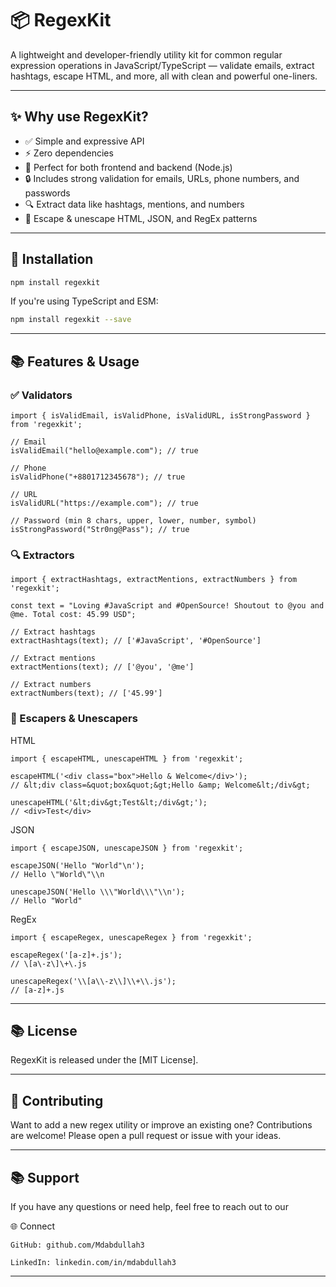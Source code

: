 # 📦 RegexKit

A lightweight and developer-friendly utility kit for common regular expression operations in JavaScript/TypeScript — validate emails, extract hashtags, escape HTML, and more, all with clean and powerful one-liners.

---

## ✨ Why use RegexKit?

- ✅ Simple and expressive API
- ⚡ Zero dependencies
- 💼 Perfect for both frontend and backend (Node.js)
- 🔒 Includes strong validation for emails, URLs, phone numbers, and passwords
- 🔍 Extract data like hashtags, mentions, and numbers
- 🔐 Escape & unescape HTML, JSON, and RegEx patterns

---

## 🚀 Installation

```bash
npm install regexkit
```

If you're using TypeScript and ESM:

```bash
npm install regexkit --save
```

---

## 📚 Features & Usage

### ✅ Validators

```
import { isValidEmail, isValidPhone, isValidURL, isStrongPassword } from 'regexkit';

// Email
isValidEmail("hello@example.com"); // true

// Phone
isValidPhone("+8801712345678"); // true

// URL
isValidURL("https://example.com"); // true

// Password (min 8 chars, upper, lower, number, symbol)
isStrongPassword("Str0ng@Pass"); // true

```

### 🔍 Extractors

```
import { extractHashtags, extractMentions, extractNumbers } from 'regexkit';

const text = "Loving #JavaScript and #OpenSource! Shoutout to @you and @me. Total cost: 45.99 USD";

// Extract hashtags
extractHashtags(text); // ['#JavaScript', '#OpenSource']

// Extract mentions
extractMentions(text); // ['@you', '@me']

// Extract numbers
extractNumbers(text); // ['45.99']
```

### 🔐 Escapers & Unescapers

HTML

```
import { escapeHTML, unescapeHTML } from 'regexkit';

escapeHTML('<div class="box">Hello & Welcome</div>');
// &lt;div class=&quot;box&quot;&gt;Hello &amp; Welcome&lt;/div&gt;

unescapeHTML('&lt;div&gt;Test&lt;/div&gt;');
// <div>Test</div>
```

JSON

```
import { escapeJSON, unescapeJSON } from 'regexkit';

escapeJSON('Hello "World"\n');
// Hello \"World\"\\n

unescapeJSON('Hello \\\"World\\\"\\n');
// Hello "World"
```

RegEx

```
import { escapeRegex, unescapeRegex } from 'regexkit';

escapeRegex('[a-z]+.js');
// \[a\-z\]\+\.js

unescapeRegex('\\[a\\-z\\]\\+\\.js');
// [a-z]+.js
```

---

## 📚 License

RegexKit is released under the [MIT License].

---

## 📝 Contributing

Want to add a new regex utility or improve an existing one? Contributions are welcome! Please open a pull request or issue with your ideas.

---

## 📚 Support

If you have any questions or need help, feel free to reach out to our 

🌐 Connect

    GitHub: github.com/Mdabdullah3

    LinkedIn: linkedin.com/in/mdabdullah3

--- 
